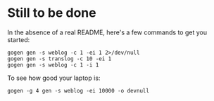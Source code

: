 # Still to be done

In the absence of a real README, here's a few commands to get you started:

    gogen gen -s weblog -c 1 -ei 1 2>/dev/null
    gogen gen -s translog -c 10 -ei 1
    gogen gen -s weblog -c 1 -i 1
    
To see how good your laptop is:

    gogen -g 4 gen -s weblog -ei 10000 -o devnull 